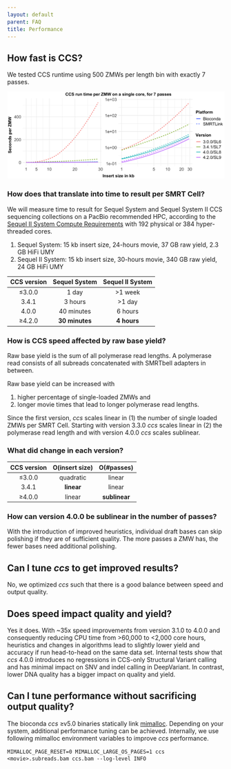 ```yaml
---
layout: default
parent: FAQ
title: Performance
---
```


## How fast is CCS?
We tested CCS runtime using 500 ZMWs per length bin with exactly 7 passes.

<img width="1000px" src="../img/runtime.png"/>

### How does that translate into time to result per SMRT Cell?
We will measure time to result for Sequel System and Sequel System II CCS sequencing collections
on a PacBio recommended HPC, according to the
[Sequel II System Compute Requirements](https://www.pacb.com/wp-content/uploads/SMRT_Link_Installation_v701.pdf)
with 192 physical or 384 hyper-threaded cores.

1) Sequel System: 15 kb insert size, 24-hours movie, 37 GB raw yield, 2.3 GB HiFi UMY
2) Sequel II System: 15 kb insert size, 30-hours movie, 340 GB raw yield, 24 GB HiFi UMY

| CCS version | Sequel System | Sequel II System |
| :-: | :-: | :-: |
| ≤3.0.0 | 1 day | >1 week |
| 3.4.1 | 3 hours | >1 day |
| 4.0.0 | 40 minutes | 6 hours |
| ≥4.2.0 | **30 minutes** | **4 hours** |

### How is CCS speed affected by raw base yield?
Raw base yield is the sum of all polymerase read lengths.
A polymerase read consists of all subreads concatenated
with SMRTbell adapters in between.

Raw base yield can be increased with
1) higher percentage of single-loaded ZMWs and
2) longer movie times that lead to longer polymerase read lengths.

Since the first version, _ccs_ scales linear in (1) the number of single loaded
ZMWs per SMRT Cell.
Starting with version 3.3.0 _ccs_ scales linear in (2) the polymerase read length
and with version 4.0.0 _ccs_ scales sublinear.

### What did change in each version?

| CCS version | O(insert size) | O(#passes) |
| :-: | :-: | :-: |
| ≤3.0.0 | quadratic | linear |
| 3.4.1 | **linear** | linear |
| ≥4.0.0 | linear | **sublinear** |

### How can version 4.0.0 be sublinear in the number of passes?
With the introduction of improved heuristics, individual draft bases can skip
polishing if they are of sufficient quality.
The more passes a ZMW has, the fewer bases need additional polishing.

## Can I tune _ccs_ to get improved results?
No, we optimized _ccs_ such that there is a good balance between speed and
output quality.

## Does speed impact quality and yield?
Yes it does. With ~35x speed improvements from version 3.1.0 to 4.0.0 and
consequently reducing CPU time from >60,000 to <2,000 core hours,
heuristics and changes in algorithms lead to slightly lower yield and
accuracy if run head-to-head on the same data set. Internal tests show
that _ccs_ 4.0.0 introduces no regressions in CCS-only Structural Variant
calling and has minimal impact on SNV and indel calling in DeepVariant.
In contrast, lower DNA quality has a bigger impact on quality and yield.

## Can I tune performance without sacrificing output quality?
The bioconda _ccs_ ≥v5.0 binaries statically link [mimalloc](https://github.com/microsoft/mimalloc).
Depending on your system, additional performance tuning can be achieved.
Internally, we use following mimalloc environment variables to improve _ccs_
performance.

```
MIMALLOC_PAGE_RESET=0 MIMALLOC_LARGE_OS_PAGES=1 ccs <movie>.subreads.bam ccs.bam --log-level INFO
```
